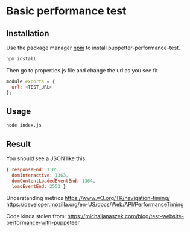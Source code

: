 # Basic performance test 

## Installation

Use the package manager [npm](https://www.npmjs.com/) to install puppetter-performance-test.

```bash
npm install
```

Then go to properties.js file and change the url as you see fit

```javascript
module.exports = {
  url: <TEST_URL>
};

```

## Usage

```bash
node index.js 
```

## Result
You should see a JSON like this:

```javascript
{ responseEnd: 1105,
  domInteractive: 1363,
  domContentLoadedEventEnd: 1364,
  loadEventEnd: 2553 }
```

Understanding metrics
https://www.w3.org/TR/navigation-timing/
https://developer.mozilla.org/en-US/docs/Web/API/PerformanceTiming


Code kinda stolen from:
https://michaljanaszek.com/blog/test-website-performance-with-puppeteer
